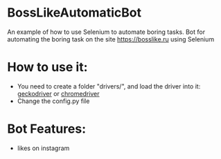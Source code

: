 # BossLikeAutomaticBot
An example of how to use Selenium to automate boring tasks.
Bot for automating the boring task on the site https://bosslike.ru using Selenium

# How to use it:
  * You need to create a folder "drivers/", and load the driver into it: [geckodriver](https://github.com/mozilla/geckodriver/releases) or [chromedriver](https://chromedriver.chromium.org/)
  * Change the config.py file

# Bot Features:
  * likes on instagram
